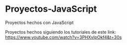 # Proyectos-JavaScript
Proyectos hechos con JavaScript

Proyectos hechos siguiendo los tutoriales de este link: https://www.youtube.com/watch?v=3PHXvlpOkf4&t=30s
